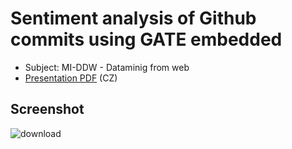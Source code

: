 # Sentiment analysis of Github commits using GATE embedded

- Subject: MI-DDW - Dataminig from web
- [Presentation PDF](https://rawgit.com/zbycz/github-sentiment-analysis/master/prezentace.pdf) (CZ)

## Screenshot

![download](https://cloud.githubusercontent.com/assets/385047/7358760/22cc24fe-ed38-11e4-82c2-056fd1ca4efd.png)
